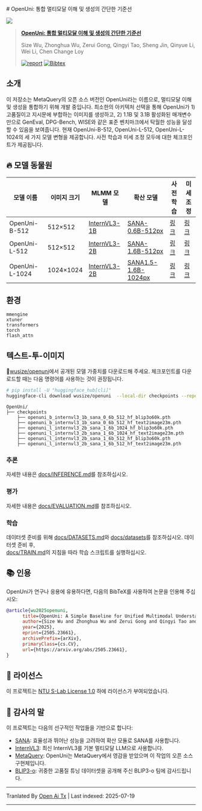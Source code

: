 <translate-content># OpenUni: 통합 멀티모달 이해 및 생성의 간단한 기준선

![](https://raw.githubusercontent.com/wusize/OpenUni/main/figures/teaser.png)

> **[OpenUni: 통합 멀티모달 이해 및 생성의 간단한 기준선](https://arxiv.org/abs/2505.23661)**
>
> Size Wu, Zhonghua Wu, Zerui Gong, Qingyi Tao, Sheng Jin, Qinyue Li, Wei Li, Chen Change Loy
>
> [![report](https://img.shields.io/badge/arXiv-2505.23661-b31b1b.svg)](docs/report.pdf)
> [![Bibtex](https://img.shields.io/badge/Cite-BibTeX-blue)](https://github.com/wusize/OpenUni?tab=readme-ov-file#-citation)

## 소개

이 저장소는 MetaQuery의 오픈 소스 버전인 OpenUni라는 이름으로, 멀티모달 이해 및 생성을 통합하기 위해 개발 중입니다. 최소한의 아키텍처 선택을 통해 OpenUni가 1) 고품질이고 지시문에 부합하는 이미지를 생성하고, 2) 1.1B 및 3.1B 활성화된 매개변수만으로 GenEval, DPG-Bench, WISE와 같은 표준 벤치마크에서 탁월한 성능을 달성할 수 있음을 보여줍니다. 현재 OpenUni-B-512, OpenUni-L-512, OpenUni-L-1024의 세 가지 모델 변형을 제공합니다. 사전 학습과 미세 조정 모두에 대한 체크포인트가 제공됩니다.


## 🔥 모델 동물원

| 모델 이름 | 이미지 크기 | MLMM 모델 | 확산 모델 | 사전 학습 | 미세 조정 |
|------------|------------|------------|-----------------|-------------|------------|
| OpenUni-B-512 | 512×512 | [InternVL3-1B](https://huggingface.co/OpenGVLab/InternVL3-1B) | [SANA-0.6B-512px](https://huggingface.co/Efficient-Large-Model/Sana_600M_512px_diffusers) | [링크](https://huggingface.co/wusize/openuni/blob/main/openuni_b_internvl3_1b_sana_0_6b_512_hf_text2image23m.pth) | [링크](https://huggingface.co/wusize/openuni/blob/main/openuni_b_internvl3_1b_sana_0_6b_512_hf_blip3o60k.pth) |
| OpenUni-L-512 | 512×512 | [InternVL3-2B](https://huggingface.co/OpenGVLab/InternVL3-2B) | [SANA-1.6B-512px](https://huggingface.co/Efficient-Large-Model/Sana_1600M_512px_diffusers) | [링크](https://huggingface.co/wusize/openuni/blob/main/openuni_l_internvl3_2b_sana_1_6b_512_hf_text2image23m.pth) | [링크](https://huggingface.co/wusize/openuni/blob/main/openuni_l_internvl3_2b_sana_1_6b_512_hf_blip3o60k.pth) |
| OpenUni-L-1024 | 1024×1024 | [InternVL3-2B](https://huggingface.co/OpenGVLab/InternVL3-2B) | [SANA1.5-1.6B-1024px](https://huggingface.co/Efficient-Large-Model/SANA1.5_1.6B_1024px_diffusers) | [링크](https://huggingface.co/wusize/openuni/blob/main/openuni_l_internvl3_2b_sana_1_6b_512_hf_text2image23m.pth) | [링크](https://huggingface.co/wusize/openuni/blob/main/openuni_l_internvl3_2b_sana_1_6b_1024_hf_blip3o60k.pth) |





## 환경</translate-content>
```
mmengine
xtuner
transformers
torch
flash_attn
```
## 텍스트-투-이미지

🤗[wusize/openuni](https://huggingface.co/wusize/openuni)에서 공개된 모델 가중치를 다운로드해 주세요. 체크포인트를 다운로드할 때는 다음 명령어를 사용하는 것이 권장됩니다.



```bash
# pip install -U "huggingface_hub[cli]"
huggingface-cli download wusize/openuni  --local-dir checkpoints --repo-type model
```

```text
OpenUni/
├── checkpoints
    ├── openuni_b_internvl3_1b_sana_0_6b_512_hf_blip3o60k.pth
    ├── openuni_b_internvl3_1b_sana_0_6b_512_hf_text2image23m.pth
    ├── openuni_l_internvl3_2b_sana_1_6b_1024_hf_blip3o60k.pth
    ├── openuni_l_internvl3_2b_sana_1_6b_1024_hf_text2image23m.pth
    ├── openuni_l_internvl3_2b_sana_1_6b_512_hf_blip3o60k.pth
    ├── openuni_l_internvl3_2b_sana_1_6b_512_hf_text2image23m.pth
```
### 추론  
자세한 내용은 [docs/INFERENCE.md](https://raw.githubusercontent.com/wusize/OpenUni/main/docs/INFERENCE.md)를 참조하십시오.  

### 평가  
자세한 내용은 [docs/EVALUATION.md](https://raw.githubusercontent.com/wusize/OpenUni/main/docs/EVALUATION.md)를 참조하십시오.  

### 학습  

데이터셋 준비를 위해 [docs/DATASETS.md](https://raw.githubusercontent.com/wusize/OpenUni/main/docs/DATASETS.md)와 [docs/datasets](docs/datasets)를 참조하십시오. 데이터셋 준비 후,  
[docs/TRAIN.md](https://raw.githubusercontent.com/wusize/OpenUni/main/docs/TRAIN.md)의 지침을 따라 학습 스크립트를 실행하십시오.  

## 📚 인용  

OpenUni가 연구나 응용에 유용하다면, 다음의 BibTeX를 사용하여 논문을 인용해 주십시오:


```bibtex
@article{wu2025openuni,
      title={OpenUni: A Simple Baseline for Unified Multimodal Understanding and Generation}, 
      author={Size Wu and Zhonghua Wu and Zerui Gong and Qingyi Tao and Sheng Jin and Qinyue Li and Wei Li and Chen Change Loy},
      year={2025},
      eprint={2505.23661},
      archivePrefix={arXiv},
      primaryClass={cs.CV},
      url={https://arxiv.org/abs/2505.23661}, 
}
```
## 📜 라이선스
이 프로젝트는 [NTU S-Lab License 1.0](LICENSE) 하에 라이선스가 부여되었습니다.


## 🙏 감사의 말
이 프로젝트는 다음의 선구적인 작업들을 기반으로 합니다:
- [SANA](https://github.com/NVlabs/Sana): 효율성과 뛰어난 성능을 고려하여 확산 모듈로 SANA를 사용합니다.
- [InternVL3](https://github.com/OpenGVLab/InternVL): 최신 InternVL3를 기본 멀티모달 LLM으로 사용합니다.
- [MetaQuery](https://xichenpan.com/metaquery): OpenUni는 MetaQuery에서 영감을 받았으며 이 작업의 오픈 소스 구현체입니다.
- [BLIP3-o](https://github.com/JiuhaiChen/BLIP3o): 귀중한 고품질 튜닝 데이터셋을 공개해 주신 BLIP3-o 팀에 감사드립니다.



---

Tranlated By [Open Ai Tx](https://github.com/OpenAiTx/OpenAiTx) | Last indexed: 2025-07-19

---
